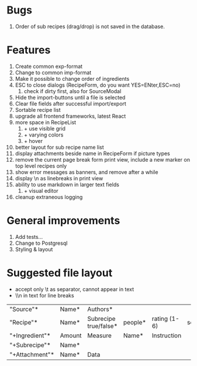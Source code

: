 # Bugs

1. Order of sub recipes (drag/drop) is not saved in the database.

# Features

1. Create common exp-format
2. Change to common imp-format
3. Make it possible to change order of ingredients
4. ESC to close dialogs (RecipeForm, do you want YES=ENter,ESC=no)
    1. check if dirty first, also for SourceModal
5. Hide the import-buttons until a file is selected
6. Clear file fields after successful import/export
7. Sortable recipe list
8. upgrade all frontend frameworks, latest React
9. more space in RecipeList
   1. \+ use visible grid
   2. \+ varying colors
   3. \+ hover
10. better layout for sub recipe name list
11. display attachments beside name in RecipeForm if picture types
12. remove the current page break form print view, include a new marker on top level recipes only
13. show error messages as banners, and remove after a while
14. display \n as linebreaks in print view
15. ability to use markdown in larger text fields
    1. \+ visual editor
16. cleanup extraneous logging

# General improvements

1. Add tests...
2. Change to Postgresql
3. Styling & layout

# Suggested file layout
- accept only \t as separator, cannot appear in text
- \\\n in text for line breaks

|  |  |   |  |  |  |  |  |  | |
| --------- | ----- |-----------------------| ------- | ------------ | ------ | --------------- | ----- | ------ | -------|
| "Source"* | Name* | Authors*              |
| "Recipe"* | Name* | Subrecipe true/false* | people* | rating (1-6) | served |  instructions* | notes | source | pageref|
| "+Ingredient"* | Amount | Measure               | Name*  | Instruction |
| "+Subrecipe"* | Name* |
| "+Attachment"* | Name* | Data |
